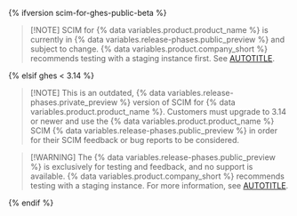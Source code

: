 {% ifversion scim-for-ghes-public-beta %}

>[!NOTE] SCIM for {% data variables.product.product_name %} is currently in {% data variables.release-phases.public_preview %} and subject to change. {% data variables.product.company_short %} recommends testing with a staging instance first. See [AUTOTITLE](/admin/installation/setting-up-a-github-enterprise-server-instance/setting-up-a-staging-instance).

{% elsif ghes < 3.14 %}

>[!NOTE] This is an outdated, {% data variables.release-phases.private_preview %} version of SCIM for {% data variables.product.product_name %}. Customers must upgrade to 3.14 or newer and use the {% data variables.product.product_name %} SCIM {% data variables.release-phases.public_preview %} in order for their SCIM feedback or bug reports to be considered.

>[!WARNING] The {% data variables.release-phases.public_preview %} is exclusively for testing and feedback, and no support is available. {% data variables.product.company_short %} recommends testing with a staging instance. For more information, see [AUTOTITLE](/admin/installation/setting-up-a-github-enterprise-server-instance/setting-up-a-staging-instance).

{% endif %}
